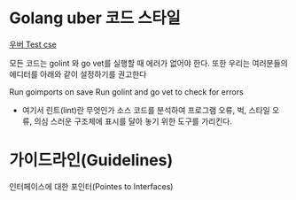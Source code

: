 Golang uber 코드 스타일
===

[우버 Test cse](https://pkg.go.dev/cmd/vet#hdr-Printf_family)

모든 코드는 golint 와 go vet를 실행할 때 에러가 없어야 한다. 또한 우리는 여러분들의 에디터를 아래와 같이 설정하기를 권고한다

Run goimports on save
Run golint and go vet to check for errors

* 여기서 린트(lint)란 무엇인가 소스 코드를 분석하여 
프로그램 오류, 벅, 스타일 오류, 의심 스러운 구조체에 표시를 달아 놓기 위한 도구를 가리킨다.


# 가이드라인(Guidelines)
인터페이스에 대한 포인터(Pointes to Interfaces)
